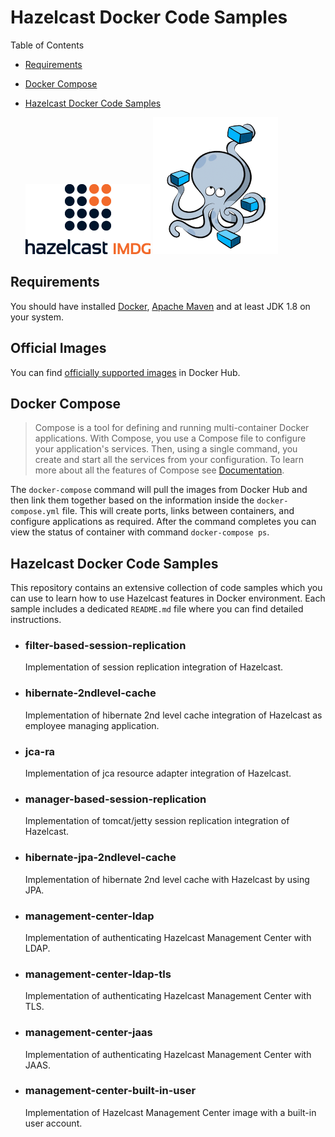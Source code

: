 <h1>Hazelcast Docker Code Samples</h1>

[Logo1]: Logo1.png "Image Logo1.png" 
[Logo2]: Logo2.png "Image Logo2.png" 

Table of Contents

- [Requirements](#requirements) 

- [Docker Compose](#docker-compose)

- [Hazelcast Docker Code Samples](#hazelcast-docker-code-samples)

    ![Hazelcast Logo][Logo1] ![Compose Logo][Logo2]


<h2>Requirements</h2>

You should have installed [Docker](https://www.docker.com/), [Apache Maven](https://maven.apache.org/) and at least JDK 1.8 on your system.

<h2>Official Images</h2>

You can find [officially supported images](https://hub.docker.com/u/hazelcast/) in Docker Hub.

<h2>Docker Compose</h2>

> Compose is a tool for defining and running multi-container Docker applications. With Compose, you use a Compose file to configure your application's services. Then, using a single command, you create and start all the services from your configuration. To learn more about all the features of Compose see [Documentation](https://docs.docker.com/compose/).

The `docker-compose` command will pull the images from Docker Hub and then link them together based on the information inside the `docker-compose.yml` file. This will create ports, links between containers, and configure applications as required. After the command completes you can view the status of container with command `docker-compose ps`.


<h2>Hazelcast Docker Code Samples</h2>

This repository contains an extensive collection of code samples which you can use to learn how to use Hazelcast features in Docker environment. Each sample includes a dedicated `README.md` file where you can find detailed instructions.

- <h3>filter-based-session-replication</h3>
	
    Implementation of session replication integration of Hazelcast.

- <h3>hibernate-2ndlevel-cache</h3>
	
    Implementation of hibernate 2nd level cache integration of Hazelcast as employee managing application.

- <h3>jca-ra</h3>
	
    Implementation of jca resource adapter integration of Hazelcast.

- <h3>manager-based-session-replication</h3>
    
    Implementation of tomcat/jetty session replication integration of Hazelcast.

- <h3>hibernate-jpa-2ndlevel-cache</h3>

    Implementation of hibernate 2nd level cache with Hazelcast by using JPA.
    
- <h3>management-center-ldap</h3>
    
    Implementation of authenticating Hazelcast Management Center with LDAP.
    
- <h3>management-center-ldap-tls</h3> 
    
    Implementation of authenticating Hazelcast Management Center with TLS.

- <h3>management-center-jaas</h3> 
    
    Implementation of authenticating Hazelcast Management Center with JAAS.

- <h3>management-center-built-in-user</h3>

    Implementation of Hazelcast Management Center image with a built-in user account.
